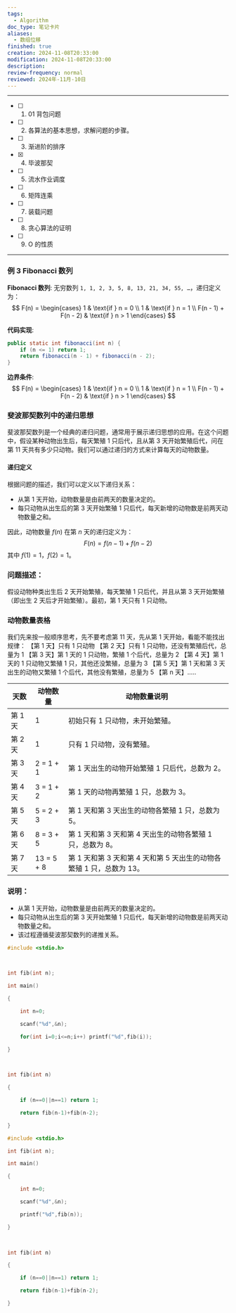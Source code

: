 ```yaml
---
tags:
  - Algorithm
doc_type: 笔记卡片
aliases:
  - 数组位移
finished: true
creation: 2024-11-08T20:33:00
modification: 2024-11-08T20:33:00
description: 
review-frequency: normal
reviewed: 2024年-11月-10日
---
```

---

- [ ] 1. 01 背包问题
- [ ] 2. 各算法的基本思想，求解问题的步骤。
- [ ] 3. 渐进阶的排序
- [x] 4. 毕波那契
- [ ] 5. 流水作业调度
- [ ] 6. 矩阵连乘
- [ ] 7. 装载问题
- [ ] 8. 贪心算法的证明
- [ ] 9. O 的性质

---

### 例 3 Fibonacci 数列

**Fibonacci 数列**:
无穷数列 `1, 1, 2, 3, 5, 8, 13, 21, 34, 55, …`，递归定义为：
$$
F(n) = 
\begin{cases} 
1 & \text{if } n = 0 \\ 
1 & \text{if } n = 1 \\ 
F(n - 1) + F(n - 2) & \text{if } n > 1 
\end{cases}
$$

**代码实现**:
```java
public static int fibonacci(int n) {
    if (n <= 1) return 1;
    return fibonacci(n - 1) + fibonacci(n - 2);
}
```

**边界条件**:
$$
F(n) = 
\begin{cases} 
1 & \text{if } n = 0 \\ 
1 & \text{if } n = 1 \\ 
F(n - 1) + F(n - 2) & \text{if } n > 1 
\end{cases}
$$


### 斐波那契数列中的递归思想

斐波那契数列是一个经典的递归问题，通常用于展示递归思想的应用。在这个问题中，假设某种动物出生后，每天繁殖 1 只后代，且从第 3 天开始繁殖后代，问在第 11 天共有多少只动物。我们可以通过递归的方式来计算每天的动物数量。

#### 递归定义
根据问题的描述，我们可以定义以下递归关系：
- 从第 1 天开始，动物数量是由前两天的数量决定的。
- 每只动物从出生后的第 3 天开始繁殖 1 只后代，每天新增的动物数是前两天动物数量之和。


因此，动物数量 $f (n)$ 在第 $n$ 天的递归定义为：
$$
F (n) = f (n-1) + f (n-2)
$$
其中 $f (1) = 1$，$f (2) = 1$。

### 问题描述：

假设动物种类出生后 2 天开始繁殖，每天繁殖 1 只后代，并且从第 3 天开始繁殖（即出生 2 天后才开始繁殖）。最初，第 1 天只有 1 只动物。

### 动物数量表格


我们先来按一般顺序思考，先不要考虑第 11 天，先从第 1 天开始，看能不能找出规律：
【第 1 天】只有 1 只动物
【第 2 天】只有 1 只动物，还没有繁殖后代，总量为 1
【第 3 天】第 1 天的 1 只动物，繁殖 1 个后代，总量为 2
【第 4 天】第 1 天的 1 只动物又繁殖 1 只，其他还没繁殖，总量为 3
【第 5 天】第 1 天和第 3 天出生的动物又繁殖 1 个后代，其他没有繁殖，总量为 5
【第 n 天】.....

| 天数    | 动物数量       | 动物数量说明                                      |
| ----- | ---------- | ------------------------------------------- |
| 第 1 天 | 1          | 初始只有 1 只动物，未开始繁殖。                           |
| 第 2 天 | 1          | 只有 1 只动物，没有繁殖。                              |
| 第 3 天 | 2 = 1 + 1  | 第 1 天出生的动物开始繁殖 1 只后代，总数为 2。                 |
| 第 4 天 | 3 = 1 + 2  | 第 1 天的动物再繁殖 1 只，总数为 3。                      |
| 第 5 天 | 5 = 2 + 3  | 第 1 天和第 3 天出生的动物各繁殖 1 只，总数为 5。              |
| 第 6 天 | 8 = 3 + 5  | 第 1 天和第 3 天和第 4 天出生的动物各繁殖 1 只，总数为 8。        |
| 第 7 天 | 13 = 5 + 8 | 第 1 天和第 3 天和第 4 天和第 5 天出生的动物各繁殖 1 只，总数为 13。 |

### 说明：
- 从第 1 天开始，动物数量是由前两天的数量决定的。
- 每只动物从出生后的第 3 天开始繁殖 1 只后代，每天新增的动物数是前两天动物数量之和。
- 该过程遵循斐波那契数列的递推关系。


```c++
#include <stdio.h>

  

int fib(int n);

int main()

{

    int n=0;

    scanf("%d",&n);

    for(int i=0;i<=n;i++) printf("%d",fib(i));

}

  

int fib(int n)

{

    if (n==0||n==1) return 1;

    return fib(n-1)+fib(n-2);

}
```


```c++
#include <stdio.h>

int fib(int n);

int main()

{

    int n=0;

    scanf("%d",&n);

    printf("%d",fib(n));

}

  

int fib(int n)

{

    if (n==0||n==1) return 1;

    return fib(n-1)+fib(n-2);

}
```